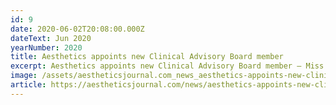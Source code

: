 ```yaml
---
id: 9
date: 2020-06-02T20:08:00.000Z
dateText: Jun 2020
yearNumber: 2020
title: Aesthetics appoints new Clinical Advisory Board member
excerpt: Aesthetics appoints new Clinical Advisory Board member – Miss Elizabeth Hawkes.
image: /assets/aestheticsjournal.com_news_aesthetics-appoints-new-clinical-advisory-board-member-laptop-with-hidpi-screen-.jpg
article: https://aestheticsjournal.com/news/aesthetics-appoints-new-clinical-advisory-board-member#:~:text=Consultant%20ophthalmic%20and%20oculoplastic%20surgeon,and%20CCR%20conferences%20and%20exhibitions
---
```

